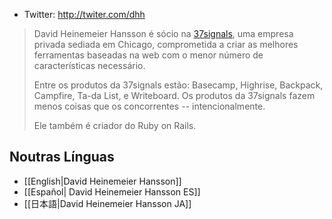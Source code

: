 * Twitter: http://twiter.com/dhh

> David Heinemeier Hansson é sócio na <a href="http://37signals.com/">37signals</a>, uma empresa privada sediada em Chicago, comprometida a criar as melhores ferramentas baseadas na web com o menor número de características necessário.
>
> Entre os produtos da 37signals estão: Basecamp, Highrise, Backpack, Campfire, Ta-da List, e Writeboard. Os produtos da 37signals fazem menos coisas que os concorrentes -- intencionalmente.
>
> Ele também é criador do Ruby on Rails.

## Noutras Línguas

* [[English|David Heinemeier Hansson]]
* [[Español| David Heinemeier Hansson ES]]
* [[日本語|David Heinemeier Hansson JA]]
